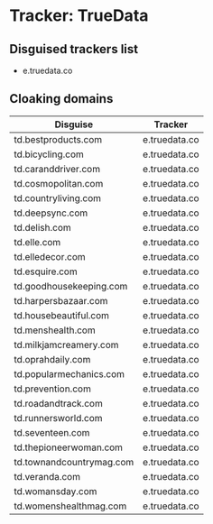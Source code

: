 # Tracker: TrueData

## Disguised trackers list

* e.truedata.co

## Cloaking domains

| Disguise | Tracker |
| ---- | ---- |
| td.bestproducts.com | e.truedata.co |
| td.bicycling.com | e.truedata.co |
| td.caranddriver.com | e.truedata.co |
| td.cosmopolitan.com | e.truedata.co |
| td.countryliving.com | e.truedata.co |
| td.deepsync.com | e.truedata.co |
| td.delish.com | e.truedata.co |
| td.elle.com | e.truedata.co |
| td.elledecor.com | e.truedata.co |
| td.esquire.com | e.truedata.co |
| td.goodhousekeeping.com | e.truedata.co |
| td.harpersbazaar.com | e.truedata.co |
| td.housebeautiful.com | e.truedata.co |
| td.menshealth.com | e.truedata.co |
| td.milkjamcreamery.com | e.truedata.co |
| td.oprahdaily.com | e.truedata.co |
| td.popularmechanics.com | e.truedata.co |
| td.prevention.com | e.truedata.co |
| td.roadandtrack.com | e.truedata.co |
| td.runnersworld.com | e.truedata.co |
| td.seventeen.com | e.truedata.co |
| td.thepioneerwoman.com | e.truedata.co |
| td.townandcountrymag.com | e.truedata.co |
| td.veranda.com | e.truedata.co |
| td.womansday.com | e.truedata.co |
| td.womenshealthmag.com | e.truedata.co |
